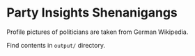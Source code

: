 # Party Insights Shenanigangs

Profile pictures of politicians are taken from German Wikipedia.

Find contents in `output/` directory.
